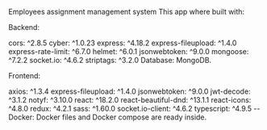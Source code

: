Employees assignment management system This app where built with:

Backend:

cors: ^2.8.5
cyber: ^1.0.23
express: ^4.18.2
express-fileupload: ^1.4.0
express-rate-limit: ^6.7.0
helmet: ^6.0.1
jsonwebtoken: ^9.0.0
mongoose: ^7.2.2
socket.io: ^4.6.2
striptags: ^3.2.0
Database: MongoDB.

Frontend:

axios: ^1.3.4
express-fileupload: ^1.4.0
jsonwebtoken: ^9.0.0
jwt-decode: ^3.1.2
notyf: ^3.10.0
react: ^18.2.0
react-beautiful-dnd: ^13.1.1
react-icons: ^4.8.0
redux: ^4.2.1
sass: ^1.60.0
socket.io-client: ^4.6.2
typescript: ^4.9.5
-- Docker: Docker files and Docker compose are ready inside.

